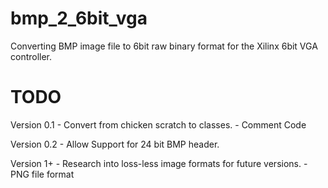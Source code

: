 bmp_2_6bit_vga
==============

Converting BMP image file to 6bit raw binary format for the Xilinx 6bit VGA controller.


TODO
==============

Version 0.1
	-	Convert from chicken scratch to classes.
	-	Comment Code

Version 0.2
	-	Allow Support for 24 bit BMP header.

Version 1+
	-	Research into loss-less image formats for future versions.
	-	PNG file format
